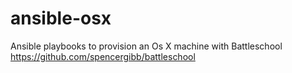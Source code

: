 # ansible-osx
Ansible playbooks to provision an Os X machine with Battleschool
https://github.com/spencergibb/battleschool
